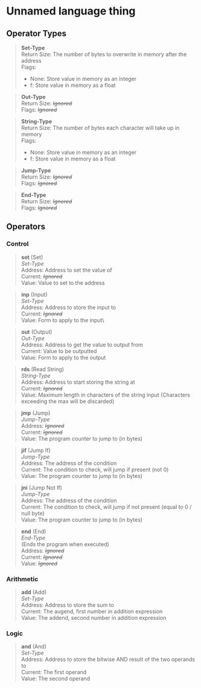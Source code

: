 # Unnamed language thing

## Operator Types
> **Set-Type**\
> Return Size: The number of bytes to overwrite in memory after the address\
> Flags:
> - None: Store value in memory as an integer
> - f: Store value in memory as a float

> **Out-Type**\
> Return Size: ~~*Ignored*~~\
> Flags: ~~*Ignored*~~

> **String-Type**\
> Return Size: The number of bytes each character will take up in memory\
> Flags:
> - None: Store value in memory as an integer
> - f: Store value in memory as a float

> **Jump-Type**\
> Return Size: ~~*Ignored*~~\
> Flags: ~~*Ignored*~~

> **End-Type**\
> Return Size: ~~*Ignored*~~\
> Flags: ~~*Ignored*~~

## Operators
### Control
> **set** (Set)\
> *Set-Type*\
> Address: Address to set the value of\
> Current: ~~*Ignored*~~\
> Value: Value to set to the address

> **inp** (Input)\
> *Set-Type*\
> Address: Address to store the input to\
> Current: ~~*Ignored*~~\
> Value: Form to apply to the input\

> **out** (Output)\
> *Out-Type*\
> Address: Address to get the value to output from\
> Current: Value to be outputted\
> Value: Form to apply to the output

> **rds** (Read String)\
> *String-Type*\
> Address: Address to start storing the string at\
> Current: ~~*Ignored*~~\
> Value: Maximum length in characters of the string input (Characters exceeding the max will be discarded)

> **jmp** (Jump)\
> *Jump-Type*\
> Address: ~~*Ignored*~~\
> Current: ~~*Ignored*~~\
> Value: The program counter to jump to (in bytes)

> **jif** (Jump If)\
> *Jump-Type*\
> Address: The address of the condition\
> Current: The condition to check, will jump if present (not 0)\
> Value: The program counter to jump to (in bytes)

> **jni** (Jump Not If)\
> *Jump-Type*\
> Address: The address of the condition\
> Current: The condition to check, will jump if not present (equal to 0 / null byte)\
> Value: The program counter to jump to (in bytes)

> **end** (End)\
> *End-Type*\
> (Ends the program when executed)\
> Address: ~~*Ignored*~~\
> Current: ~~*Ignored*~~\
> Value: ~~*Ignored*~~

### Arithmetic
> **add** (Add)\
> *Set-Type*\
> Address: Address to store the sum to\
> Current: The augend, first number in addition expression\
> Value: The addend, second number in addition expression

### Logic
> **and** (And)\
> *Set-Type*\
> Address: Address to store the bitwise AND result of the two operands to\
> Current: The first operand\
> Value: The second operand